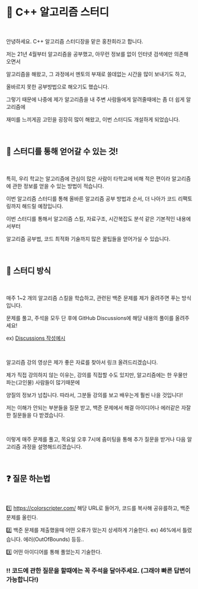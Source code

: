 # 🙌 C++ 알고리즘 스터디

<br/>

안녕하세요. C++ 알고리즘 스터디장을 맡은 홍찬희라고 합니다.

저는 21년 4월부터 알고리즘을 공부했고, 아무런 정보를 없이 인터넷 검색에만 의존해오면서

알고리즘을 해왔고, 그 과정에서 멘토의 부재로 쓸데없는 시간을 많이 보내기도 하고,

올바르지 못한 공부방법으로 해오기도 했습니다.

그렇기 때문에 나중에 제가 알고리즘을 내 주변 사람들에게 알려줄때에는 좀 더 쉽게 알고리즘에

재미를 느끼게끔 고민을 굉장히 많이 해왔고, 이번 스터디도 개설하게 되었습니다.

<br/>

## 📘 스터디를 통해 얻어갈 수 있는 것!

<br/>

특히, 우리 학교는 알고리즘에 관심이 많은 사람이 타학교에 비해 적은 편이라 알고리즘에 관한 정보를 얻을 수 있는 방법이 적습니다.

이번 알고리즘 스터디를 통해 올바른 알고리즘 공부 방법과 순서, 더 나아가 코드 리팩토링까지 해드릴 예정입니다. 

이번 스터디를 통해서 알고리즘 스킬, 자료구조, 시간복잡도 분석 같은 기본적인 내용에서부터

알고리즘 공부법, 코드 최적화 기술까지 많은 꿀팁들을 얻어가실 수 있습니다.

<br/>

## 🧩 스터디 방식

<br/>

매주 1~2 개의 알고리즘 스킬을 학습하고, 관련된 백준 문제를 제가 올려주면 푸는 방식입니다.

문제를 풀고, 주석을 모두 단 후에 GitHub Discussions에 해당 내용의 풀이를 올려주세요!

ex) [Discussions 작성예시](https://github.com/ghdcksgml1/Algorithm_Study/discussions/87)

<br/>

알고리즘 강의 영상은 제가 좋은 자료를 찾아서 링크 올려드리겠습니다.

제가 직접 강의하지 않는 이유는, 강의를 직접할 수도 있지만, 알고리즘에는 한 우물만 파는(고인물) 사람들이 많기때문에

양질의 정보가 넘칩니다. 따라서, 그분들 강의를 보고 배우는게 훨씬 나을 것입니다!

저는 이해가 안되는 부분들을 질문 받고, 백준 문제에서 해결 아이디어나 에러같은 자잘한 질문들을 다 받겠습니다.

<br/>

이렇게 매주 문제를 풀고, 목요일 오후 7시에 줌미팅을 통해 추가 질문을 받거나 다음 알고리즘 과정을 설명해드리겠습니다.

<br/>

## ❓ 질문 하는법

<br/>

1️⃣ https://colorscripter.com/ 해당 URL로 들어가, 코드를 복사해 공유를하고, 백준 문제를 올린다.

2️⃣ 백준 문제를 제출했을때 어떤 오류가 떴는지 상세하게 기술한다. ex) 46%에서 틀렸습니다. 에러(OutOfBounds) 등등..

3️⃣ 어떤 아이디어를 통해 풀었는지 기술한다.

### ‼️ 코드에 관한 질문을 할때에는 꼭 주석을 달아주세요. (그래야 빠른 답변이 가능합니다!)

